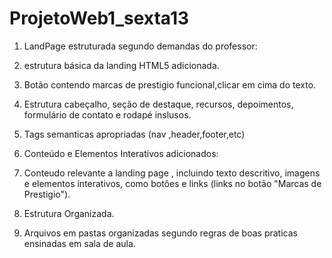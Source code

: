 # ProjetoWeb1_sexta13

1. LandPage estruturada segundo demandas do professor:

2. estrutura básica da landing HTML5 adicionada.

3. Botão contendo marcas de prestigio funcional,clicar em cima do texto.

4. Estrutura cabeçalho, seção de destaque, recursos, depoimentos, formulário de contato e rodapé inslusos.

5. Tags semanticas apropriadas (nav ,header,footer,etc)

6. Conteúdo e Elementos Interativos adicionados:

7. Conteudo relevante a landing page , incluindo texto descritivo, imagens e elementos interativos, como botões e links (links no botão "Marcas de Prestigio").

8. Estrutura Organizada.

9. Arquivos em pastas organizadas segundo regras de boas praticas ensinadas em  sala de aula.
